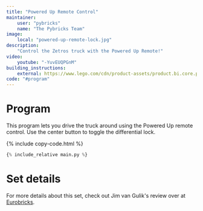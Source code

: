 ```yaml
---
title: "Powered Up Remote Control"
maintainer:
    user: "pybricks"
    name: "The Pybricks Team"
image:
    local: "powered-up-remote-lock.jpg"
description:
    "Control the Zetros truck with the Powered Up Remote!"
video:
    youtube: "-YuvEUQPGnM"
building_instructions:
    external: https://www.lego.com/cdn/product-assets/product.bi.core.pdf/6381993.pdf
code: "#program"
---
```



# Program

This program lets you drive the truck around using the Powered Up remote
control. Use the center button to toggle the differential lock.

{% include copy-code.html %}
```python
{% include_relative main.py %}
```

# Set details

For more details about this set, check out Jim van Gulik's review over
at [Eurobricks](https://www.eurobricks.com/forum/index.php?/forums/topic/186660-review-42129-4x4-mercedes-benz-zetros-trial-truck/).
